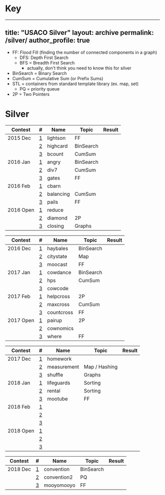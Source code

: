 # Key
---
title: "USACO Silver"
layout: archive
permalink: /silver/
author_profile: true
---

 * FF: Flood Fill (finding the number of connected components in a graph)
   * DFS: Depth First Search
   * BFS = Breadth First Search
     * actually, don't think you need to know this for silver
 * BinSearch = Binary Search
 * CumSum = Cumulative Sum (or Prefix Sums)
 * STL = containers from standard template library (ex. map, set)
 	* PQ = priority queue
 * 2P = Two Pointers

#  Silver

| Contest   | #                                                               | Name          | Topic                                  | Result |
| --------- | --------------------------------------------------------------- | ------------- | -------------------------------------- | ------ |
| 2015 Dec  | [1](http://www.usaco.org/index.php?page=viewproblem2&cpid=570)  | lightson      | FF                                     |    |
|           | [2](http://www.usaco.org/index.php?page=viewproblem2&cpid=571)  | highcard      | BinSearch                              |    |
|           | [3](http://www.usaco.org/index.php?page=viewproblem2&cpid=572)  | bcount        | CumSum                                 |    |
| 2016 Jan  | [1](http://www.usaco.org/index.php?page=viewproblem2&cpid=594)  | angry         | BinSearch                              |    |
|           | [2](http://www.usaco.org/index.php?page=viewproblem2&cpid=595)  | div7          | CumSum                                 |    |
|           | [3](http://www.usaco.org/index.php?page=viewproblem2&cpid=596)  | gates         | FF                                     |    |
| 2016 Feb  | [1](http://www.usaco.org/index.php?page=viewproblem2&cpid=618)  | cbarn         |                                        |    |
|           | [2](http://www.usaco.org/index.php?page=viewproblem2&cpid=619)  | balancing     | CumSum                                 |    |
|           | [3](http://www.usaco.org/index.php?page=viewproblem2&cpid=620)  | pails         | FF                                     |    |
| 2016 Open | [1](http://www.usaco.org/index.php?page=viewproblem2&cpid=642)  | reduce        |                                        |    |
|           | [2](http://www.usaco.org/index.php?page=viewproblem2&cpid=643)  | diamond       | 2P                                     |    |
|           | [3](http://www.usaco.org/index.php?page=viewproblem2&cpid=644)  | closing       | Graphs                                 |    |

| Contest   | #                                                               | Name          | Topic                                  | Result |
| --------- | --------------------------------------------------------------- | ------------- | -------------------------------------- | ------ |
| 2016 Dec  | [1](http://www.usaco.org/index.php?page=viewproblem2&cpid=666)  | haybales      | BinSearch                              |    |
|           | [2](http://www.usaco.org/index.php?page=viewproblem2&cpid=667)  | citystate     | Map                                    |    |
|           | [3](http://www.usaco.org/index.php?page=viewproblem2&cpid=668)  | moocast       | FF                                     |    |
| 2017 Jan  | [1](http://www.usaco.org/index.php?page=viewproblem2&cpid=690)  | cowdance      | BinSearch                              |    |
|           | [2](http://www.usaco.org/index.php?page=viewproblem2&cpid=691)  | hps           | CumSum                                 |    |
|           | [3](http://www.usaco.org/index.php?page=viewproblem2&cpid=692)  | cowcode       |                                        |    |
| 2017 Feb  | [1](http://www.usaco.org/index.php?page=viewproblem2&cpid=714)  | helpcross     | 2P                                     |    |
|           | [2](http://www.usaco.org/index.php?page=viewproblem2&cpid=715)  | maxcross      | CumSum                                 |    |
|           | [3](http://www.usaco.org/index.php?page=viewproblem2&cpid=716)  | countcross    | FF                                     |    |
| 2017 Open | [1](http://www.usaco.org/index.php?page=viewproblem2&cpid=738)  | pairup        | 2P                                     |    |
|           | [2](http://www.usaco.org/index.php?page=viewproblem2&cpid=739)  | cownomics     |                                        |    |
|           | [3](http://www.usaco.org/index.php?page=viewproblem2&cpid=740)  | where         | FF                                     |    |

| Contest   | #                                                               | Name          | Topic                                  | Result |
| --------- | --------------------------------------------------------------- | ------------- | -------------------------------------- | ------ |
| 2017 Dec  | [1](http://www.usaco.org/index.php?page=viewproblem2&cpid=762)  | homework      |                                        |    |
|           | [2](http://www.usaco.org/index.php?page=viewproblem2&cpid=763)  | measurement   | Map / Hashing                          |    |
|           | [3](http://www.usaco.org/index.php?page=viewproblem2&cpid=764)  | shuffle       | Graphs                                 |    |
| 2018 Jan  | [1](http://www.usaco.org/index.php?page=viewproblem2&cpid=786)  | lifeguards    | Sorting                                |    |
|           | [2](http://www.usaco.org/index.php?page=viewproblem2&cpid=787)  | rental        | Sorting                                |    |
|           | [3](http://www.usaco.org/index.php?page=viewproblem2&cpid=788)  | mootube       | FF                                     |    |
| 2018 Feb  | [1](http://www.usaco.org/index.php?page=viewproblem2&cpid=810)  |               |                                        |        |
|           | [2](http://www.usaco.org/index.php?page=viewproblem2&cpid=811)  |               |                                        |        |
|           | [3](http://www.usaco.org/index.php?page=viewproblem2&cpid=812)  |               |                                        |        |
| 2018 Open | [1](http://www.usaco.org/index.php?page=viewproblem2&cpid=834)  |               |                                        |        |
|           | [2](http://www.usaco.org/index.php?page=viewproblem2&cpid=835)  |               |                                        |        |
|           | [3](http://www.usaco.org/index.php?page=viewproblem2&cpid=836)  |               |                                        |        |

| Contest   | #                                                               | Name          | Topic                                  | Result |
| --------- | --------------------------------------------------------------- | ------------- | -------------------------------------- | ------ |
| 2018 Dec  | [1](http://www.usaco.org/index.php?page=viewproblem2&cpid=858)  | convention    | BinSearch                              |    |
|           | [2](http://www.usaco.org/index.php?page=viewproblem2&cpid=859)  | convention2   | PQ                                     |    |
|           | [3](http://www.usaco.org/index.php?page=viewproblem2&cpid=860)  | mooyomooyo    | FF                                     |    |
